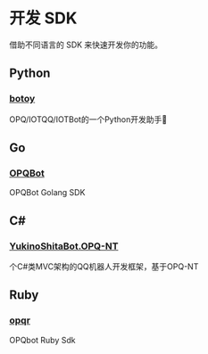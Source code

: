 # 开发 SDK

借助不同语言的 SDK 来快速开发你的功能。

## Python

### [botoy](https://github.com/opq-osc/botoy)

OPQ/IOTQQ/IOTBot的一个Python开发助手🐌

## Go

### [OPQBot](https://github.com/opq-osc/OPQBot)

OPQBot Golang SDK

## C#

### [YukinoShitaBot.OPQ-NT](https://github.com/opq-osc/YukinoShitaBot.OPQ-NT)

个C#类MVC架构的QQ机器人开发框架，基于OPQ-NT

## Ruby

### [opqr](https://github.com/opq-osc/opqr)

OPQbot Ruby Sdk
